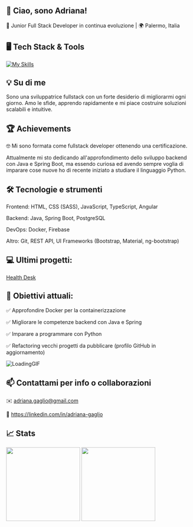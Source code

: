 ## 👋 Ciao, sono Adriana!

🚀 Junior Full Stack Developer in continua evoluzione | 🌍 Palermo, Italia 



## 🖥️ Tech Stack & Tools
[![My Skills](https://skillicons.dev/icons?i=html,css,js,ts,angular,java,spring,postgres,docker,firebase)](https://skillicons.dev)

## 💡 Su di me

Sono una sviluppatrice fullstack con un forte desiderio di migliorarmi ogni giorno. 
Amo le sfide, apprendo rapidamente e mi piace costruire soluzioni scalabili e intuitive. 

## 🏆 Achievements

🤓 Mi sono formata come fullstack developer ottenendo una certificazione. 

Attualmente mi sto dedicando all'approfondimento dello sviluppo backend con Java e Spring Boot, ma essendo curiosa ed avendo sempre voglia di imparare cose nuove ho di recente iniziato a studiare il linguaggio Python.


## 🛠️ Tecnologie e strumenti

Frontend: HTML, CSS (SASS), JavaScript, TypeScript, Angular

Backend: Java, Spring Boot, PostgreSQL

DevOps: Docker, Firebase

Altro: Git, REST API, UI Frameworks (Bootstrap, Material, ng-bootstrap)

##  💻 Ultimi progetti:

[Health Desk](https://healt-desk-7d46c.web.app/)

## 📌 Obiettivi attuali:

✅ Approfondire Docker per la containerizzazione

✅ Migliorare le competenze backend con Java e Spring

✅ Imparare a programmare con Python

✅ Refactoring vecchi progetti da pubblicare (profilo GitHub in aggiornamento) 

![LoadingGIF](https://github.com/user-attachments/assets/61c25647-5123-485d-8607-06ac4dee7256)



## 📫 Contattami per info o collaborazioni

✉️ adriana.gaglio@gmail.com

🔗 https://linkedin.com/in/adriana-gaglio


## 📈 Stats
<a><img height=200 align="center" src="https://github-readme-stats.vercel.app/api/top-langs?username=adrianagaglio&layout=compact&langs_count=100&card_width=320" /></a> <a>  <img height=200 align="center" src="https://github-readme-stats.vercel.app/api/wakatime?username=adrianagaglio&layout=compact&hide=Properties,Java+Properties,Gitignore+file,Nginx+configuration+file,Git+config,Git&card_width=320"/></a>


